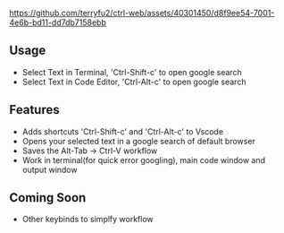 <!-- markdownlint-disable -->
<p align="center">
 

https://github.com/terryfu2/ctrl-web/assets/40301450/d8f9ee54-7001-4e6b-bd11-dd7db7158ebb


</p>
<!-- markdownlint-enable -->

## Usage

* Select Text in Terminal, 'Ctrl-Shift-c' to open google search 
* Select Text in Code Editor, 'Ctrl-Alt-c' to open google search 

## Features

* Adds shortcuts 'Ctrl-Shift-c' and 'Ctrl-Alt-c' to Vscode
* Opens your selected text in a google search of default browser
* Saves the Alt-Tab -> Ctrl-V workflow
* Work in terminal(for quick error googling), main code window and output window

## Coming Soon

* Other keybinds to simplfy workflow